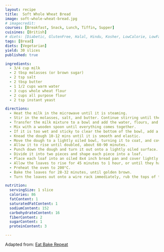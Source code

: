 ```yaml
---
layout: recipe
title:  Soft Whole Wheat Bread
image: soft-whole-wheat-bread.jpg
# imagecredit:
courses: [Breakfast, Snack, Lunch, Tiffin, Supper]
cuisines: [British]
# diets: [Diabetic, GlutenFree, Halal, Hindu, Kosher, LowCalorie, LowFat, LowLactose, LowSalt, Vegan, Vegetarian]
tags: [Bread]
diets: [Vegetarian]
yield: 30 slices
published: true

ingredients:
  - 3/4 cup milk
  - 2 tbsp molasses (or brown sugar)
  - 2 tsp salt
  - 2 tbsp butter
  - 1 1/2 cups warm water
  - 3 cups whole wheat flour
  - 2 cups all purpose flour
  - 2 tsp instant yeast

directions:
  - Heat the milk in the microwave until it is steaming.
  - Stir in the molasses, salt, and butter. Continue stirring until the butter is melted.
  - Transfer the milk mixture to a bowl and add the water, flours, and yeast.
  - Mix with a wooden spoon until everything comes together.
  - If it is too wet and sticky to clear the bottom of the bowl, add a little more flour, a couple tablespoons at a time, until the dough clears the bottom of the bowl. It should be soft and slightly tacky to the touch, but not overly sticky. If the dough is really dry and the flour is not completely mixing in, add a bit more water, a tablespoon at a time, until the dough comes together into a smooth ball.
  - Knead the dough 10-12 mins until it is smooth and elastic.
  - Move the dough to a lightly oiled bowl, turning it to coat, and cover.
  - Allow it to rise until doubled, about 60-90 minutes.
  - Punch down the dough and turn it out onto a lightly oiled surface.
  - Divide it into two pieces and shape each piece into a loaf.
  - Place each loaf into an oiled 8x4 inch bread pan and cover lightly with plastic wrap (make sure the ends aren’t trapped, you don’t want it to stop the bread from rising).
  - Allow the loaves to rise for 45 minutes to 1 hour, or until they have almost doubled.
  - Preheat the oven to 200°C.
  - Bake the loaves for 28-32 minutes, until golden brown.
  - Turn the loaves out onto a wire rack immediately, rub the tops of the loaves with butter if desired (this makes the crust a bit softer), and cool completely before slicing.

nutrition:
  servingSize: 1 slice
  calories: 86
  fatContent: 1
  saturatedFatContent: 1
  sodiumContent: 152
  carbohydrateContent: 16
  fiberContent: 2
  sugarContent: 1
  proteinContent: 3

---
```

Adapted from: [Eat Bake Repeat](https://bake-eat-repeat.com/whole-wheat-bread-recipe/)
